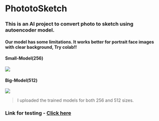 # PhototoSketch
### This is an AI project to convert photo to sketch using autoencoder model.

#### Our model has some limitations. It works better for portrait face images with clear background, Try colab!!

#### **Small-Model(256)**
[<img src="https://colab.research.google.com/assets/colab-badge.svg" align="center">](https://colab.research.google.com/github/suphyusinhtet/PhototoSketch/blob/main/256sizeModel.ipynb)

#### **Big-Model(512)**
[<img src="https://colab.research.google.com/assets/colab-badge.svg" align="center">](https://colab.research.google.com/github/suphyusinhtet/PhototoSketch/blob/main/512sizeModel.ipynb)

> I uploaded the trained models for both 256 and 512 sizes.

### Link for testing - [Click here](https://phototosketch-xj3dfvjkvye49huorlqrr7.streamlit.app/)

